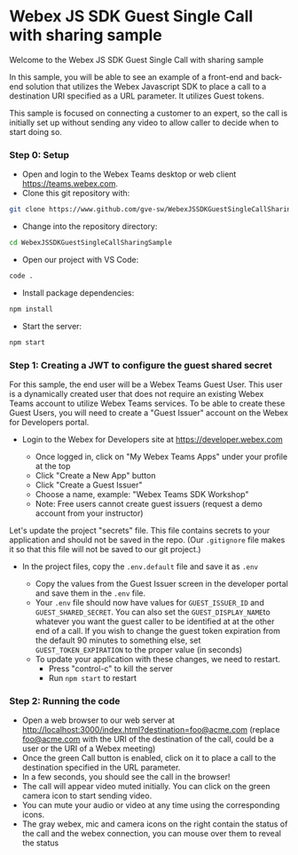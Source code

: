 # Webex JS SDK Guest Single Call with sharing sample

Welcome to the Webex JS SDK Guest Single Call with sharing sample

In this sample, you will be able to see an example of a front-end and back-end solution that utilizes the Webex Javascript SDK to place a call to a destination URI specified as a URL parameter. It utilizes Guest tokens. 

This sample is focused on connecting a customer to an expert, so the call is initially set up without sending any video to allow caller to decide when to start doing so.


### Step 0: Setup

- Open and login to the Webex Teams desktop or web client <https://teams.webex.com>.
- Clone this git repository with:

```bash
git clone https://www.github.com/gve-sw/WebexJSSDKGuestSingleCallSharingSample.git
```

- Change into the repository directory:

```bash
cd WebexJSSDKGuestSingleCallSharingSample
```

- Open our project with VS Code:

```bash
code .
```

- Install package dependencies:

```bash
npm install
```

- Start the server:

```bash
npm start
```
 
### Step 1: Creating a JWT to configure the guest shared secret

For this sample, the end user will be a Webex Teams Guest User.
This user is a dynamically created user that does not require an existing Webex Teams account to utilize Webex Teams services.
To be able to create these Guest Users, you will need to create a "Guest Issuer" account on the Webex for Developers portal.

- Login to the Webex for Developers site at <https://developer.webex.com>

  - Once logged in, click on "My Webex Teams Apps" under your profile at the top
  - Click "Create a New App" button
  - Click "Create a Guest Issuer"
  - Choose a name, example: "Webex Teams SDK Workshop"
  - Note: Free users cannot create guest issuers (request a demo account from your instructor)

Let's update the project "secrets" file.
This file contains secrets to your application and should not be saved in the repo.
(Our `.gitignore` file makes it so that this file will not be saved to our git project.)

- In the project files, copy the `.env.default` file and save it as `.env`

  - Copy the values from the Guest Issuer screen in the developer portal and save them in the `.env` file.
  - Your `.env` file should now have values for `GUEST_ISSUER_ID` and `GUEST_SHARED_SECRET`. You can also set the `GUEST_DISPLAY_NAME`to whatever you want the guest caller to be identified at at the other end of a call. If you wish to change the guest token expiration from the default 90 minutes to something else, set `GUEST_TOKEN_EXPIRATION` to the proper value (in seconds)
  - To update your application with these changes, we need to restart.
    - Press "control-c" to kill the server
    - Run `npm start` to restart


### Step 2: Running the code

  - Open a web browser to our web server at <http://localhost:3000/index.html?destination=foo@acme.com> (replace foo@acme.com with the URI of the destination of the call, could be a user or the URI of a Webex meeting)
  - Once the green Call button is enabled, click on it to place a call to the destination specified in the URL parameter. 
  - In a few seconds, you should see the call in the browser!
  - The call will appear video muted initially. You can click on the green camera icon to start sending video. 
  - You can mute your audio or video at any time using the corresponding icons.
  - The gray webex, mic and camera icons on the right contain the status of the call and the webex connection, you can mouse over them to reveal the status

